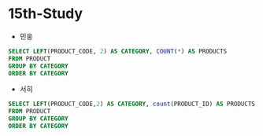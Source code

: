 # 15th-Study
- 민웅
```sql
SELECT LEFT(PRODUCT_CODE, 2) AS CATEGORY, COUNT(*) AS PRODUCTS
FROM PRODUCT
GROUP BY CATEGORY
ORDER BY CATEGORY
```


- 서히
```sql
SELECT LEFT(PRODUCT_CODE,2) AS CATEGORY, count(PRODUCT_ID) AS PRODUCTS
FROM PRODUCT
GROUP BY CATEGORY
ORDER BY CATEGORY
```

